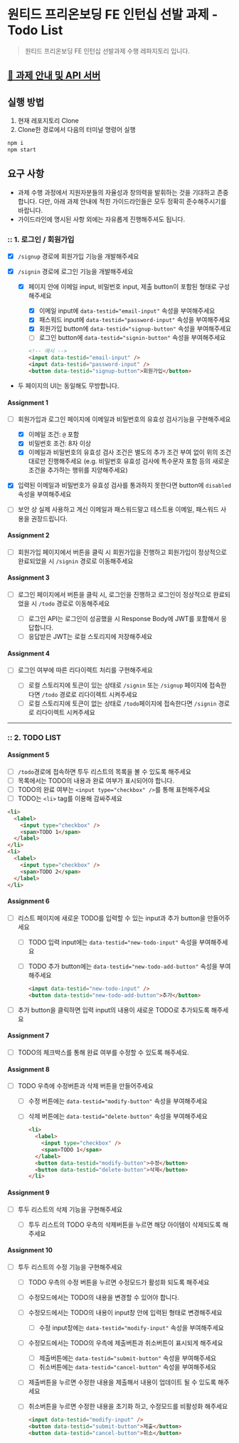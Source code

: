 # 원티드 프리온보딩 FE 인턴십 선발 과제 - Todo List

> 원티드 프리온보딩 FE 인턴십 선발과제 수행 레파지토리 입니다.

## [🔗 과제 안내 및 API 서버](https://github.com/walking-sunset/selection-task)

## 실행 방법

1. 현재 레포지토리 Clone
2. Clone한 경로에서 다음의 터미널 명령어 실행

```bash
npm i
npm start
```

## 요구 사항

- 과제 수행 과정에서 지원자분들의 자율성과 창의력을 발휘하는 것을 기대하고 존중합니다. 다만, 아래 과제 안내에 적힌 가이드라인들은 모두 정확히 준수해주시기를 바랍니다.
- 가이드라인에 명시된 사항 외에는 자유롭게 진행해주셔도 됩니다.

### :: 1. 로그인 / 회원가입

- [x] `/signup` 경로에 회원가입 기능을 개발해주세요
- [x] `/signin` 경로에 로그인 기능을 개발해주세요

  - [x] 페이지 안에 이메일 input, 비밀번호 input, 제출 button이 포함된 형태로 구성해주세요

    - [x] 이메일 input에 `data-testid="email-input"` 속성을 부여해주세요
    - [x] 패스워드 input에 `data-testid="password-input"` 속성을 부여해주세요
    - [x] 회원가입 button에 `data-testid="signup-button"` 속성을 부여해주세요
    - [ ] 로그인 button에 `data-testid="signin-button"` 속성을 부여해주세요

    ```html
    <!-- 예시 -->
    <input data-testid="email-input" />
    <input data-testid="password-input" />
    <button data-testid="signup-button">회원가입</button>
    ```

- 두 페이지의 UI는 동일해도 무방합니다.

#### Assignment 1

- [ ] 회원가입과 로그인 페이지에 이메일과 비밀번호의 유효성 검사기능을 구현해주세요

  - [x] 이메일 조건: `@` 포함
  - [x] 비밀번호 조건: 8자 이상
  - [x] 이메일과 비밀번호의 유효성 검사 조건은 별도의 추가 조건 부여 없이 위의 조건대로만 진행해주세요 (e.g. 비밀번호 유효성 검사에 특수문자 포함 등의 새로운 조건을 추가하는 행위를 지양해주세요)

- [x] 입력된 이메일과 비밀번호가 유효성 검사를 통과하지 못한다면 button에 `disabled` 속성을 부여해주세요
- [ ] 보안 상 실제 사용하고 계신 이메일과 패스워드말고 테스트용 이메일, 패스워드 사용을 권장드립니다.

#### Assignment 2

- [ ] 회원가입 페이지에서 버튼을 클릭 시 회원가입을 진행하고 회원가입이 정상적으로 완료되었을 시 `/signin` 경로로 이동해주세요

#### Assignment 3

- [ ] 로그인 페이지에서 버튼을 클릭 시, 로그인을 진행하고 로그인이 정상적으로 완료되었을 시 `/todo` 경로로 이동해주세요

  - [ ] 로그인 API는 로그인이 성공했을 시 Response Body에 JWT를 포함해서 응답합니다.
  - [ ] 응답받은 JWT는 로컬 스토리지에 저장해주세요

#### Assignment 4

- [ ] 로그인 여부에 따른 리다이렉트 처리를 구현해주세요

  - [ ] 로컬 스토리지에 토큰이 있는 상태로 `/signin` 또는 `/signup` 페이지에 접속한다면 `/todo` 경로로 리다이렉트 시켜주세요
  - [ ] 로컬 스토리지에 토큰이 없는 상태로 `/todo`페이지에 접속한다면 `/signin` 경로로 리다이렉트 시켜주세요

---

### :: 2. TODO LIST

#### Assignment 5

- [ ] `/todo`경로에 접속하면 투두 리스트의 목록을 볼 수 있도록 해주세요
- [ ] 목록에서는 TODO의 내용과 완료 여부가 표시되어야 합니다.
- [ ] TODO의 완료 여부는 `<input type="checkbox" />`를 통해 표현해주세요
- [ ] TODO는 `<li>` tag를 이용해 감싸주세요

```html
<li>
  <label>
    <input type="checkbox" />
    <span>TODO 1</span>
  </label>
</li>
<li>
  <label>
    <input type="checkbox" />
    <span>TODO 2</span>
  </label>
</li>
```

#### Assignment 6

- [ ] 리스트 페이지에 새로운 TODO를 입력할 수 있는 input과 추가 button을 만들어주세요

  - [ ] TODO 입력 input에는 `data-testid="new-todo-input"` 속성을 부여해주세요
  - [ ] TODO 추가 button에는 `data-testid="new-todo-add-button"` 속성을 부여해주세요

    ```html
    <input data-testid="new-todo-input" />
    <button data-testid="new-todo-add-button">추가</button>
    ```

- [ ] 추가 button을 클릭하면 입력 input의 내용이 새로운 TODO로 추가되도록 해주세요

#### Assignment 7

- [ ] TODO의 체크박스를 통해 완료 여부를 수정할 수 있도록 해주세요.

#### Assignment 8

- [ ] TODO 우측에 수정버튼과 삭제 버튼을 만들어주세요

  - [ ] 수정 버튼에는 `data-testid="modify-button"` 속성을 부여해주세요
  - [ ] 삭제 버튼에는 `data-testid="delete-button"` 속성을 부여해주세요

    ```html
    <li>
      <label>
        <input type="checkbox" />
        <span>TODO 1</span>
      </label>
      <button data-testid="modify-button">수정</button>
      <button data-testid="delete-button">삭제</button>
    </li>
    ```

#### Assignment 9

- [ ] 투두 리스트의 삭제 기능을 구현해주세요

  - [ ] 투두 리스트의 TODO 우측의 삭제버튼을 누르면 해당 아이템이 삭제되도록 해주세요

#### Assignment 10

- [ ] 투두 리스트의 수정 기능을 구현해주세요

  - [ ] TODO 우측의 수정 버튼을 누르면 수정모드가 활성화 되도록 해주세요
  - [ ] 수정모드에서는 TODO의 내용을 변경할 수 있어야 합니다.
  - [ ] 수정모드에서는 TODO의 내용이 input창 안에 입력된 형태로 변경해주세요
    - [ ] 수정 input창에는 `data-testid="modify-input"` 속성을 부여해주세요
  - [ ] 수정모드에서는 TODO의 우측에 제출버튼과 취소버튼이 표시되게 해주세요
    - [ ] 제출버튼에는 `data-testid="submit-button"` 속성을 부여해주세요
    - [ ] 취소버튼에는 `data-testid="cancel-button"` 속성을 부여해주세요
  - [ ] 제출버튼을 누르면 수정한 내용을 제출해서 내용이 업데이트 될 수 있도록 해주세요
  - [ ] 취소버튼을 누르면 수정한 내용을 초기화 하고, 수정모드를 비활성화 해주세요

    ```html
    <input data-testid="modify-input" />
    <button data-testid="submit-button">제출</button>
    <button data-testid="cancel-button">취소</button>
    ```
